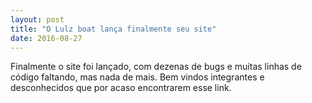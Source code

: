 ```yaml
---
layout: post
title: "O Lulz boat lança finalmente seu site"
date: 2016-08-27
---
```


Finalmente o site foi lançado, com dezenas de bugs e muitas linhas de código faltando, mas nada de mais. Bem vindos integrantes e desconhecidos que por acaso encontrarem esse link.
